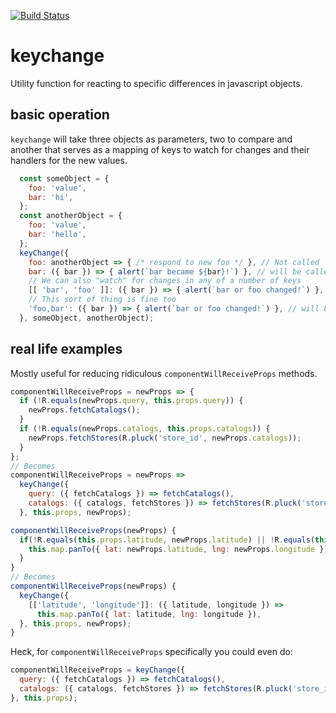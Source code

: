 [![Build Status](https://travis-ci.org/klarstrup/keychange.svg?branch=master)](https://travis-ci.org/klarstrup/keychange)

# keychange
Utility function for reacting to specific differences in javascript objects.

## basic operation

`keychange` will take three objects as parameters, two to compare and another that serves as a mapping of keys to watch for changes and their handlers for the new values.

```js
  const someObject = {
    foo: 'value',
    bar: 'hi',
  };
  const anotherObject = {
    foo: 'value',
    bar: 'hello',
  };
  keyChange({
    foo: anotherObject => { /* respond to new foo */ }, // Not called
    bar: ({ bar }) => { alert(`bar became ${bar}!`) }, // will be called
    // We can also "watch" for changes in any of a number of keys
    [[ 'bar', 'foo' ]]: ({ bar }) => { alert(`bar or foo changed!`) }, // will be called
    // This sort of thing is fine too
    'foo,bar': ({ bar }) => { alert(`bar or foo changed!`) }, // will be called
  }, someObject, anotherObject);
```

## real life examples
Mostly useful for reducing ridiculous `componentWillReceiveProps` methods.

```js
componentWillReceiveProps = newProps => {
  if (!R.equals(newProps.query, this.props.query)) {
    newProps.fetchCatalogs();
  }
  if (!R.equals(newProps.catalogs, this.props.catalogs)) {
    newProps.fetchStores(R.pluck('store_id', newProps.catalogs));
  }
};
// Becomes
componentWillReceiveProps = newProps =>
  keyChange({
    query: ({ fetchCatalogs }) => fetchCatalogs(),
    catalogs: ({ catalogs, fetchStores }) => fetchStores(R.pluck('store_id', catalogs)),
  }, this.props, newProps);
```

```js
componentWillReceiveProps(newProps) {
  if(!R.equals(this.props.latitude, newProps.latitude) || !R.equals(this.props.longitude, newProps.longitude) {
    this.map.panTo({ lat: newProps.latitude, lng: newProps.longitude })
  }
}
// Becomes
componentWillReceiveProps(newProps) {
  keyChange({
    [['latitude', 'longitude']]: ({ latitude, longitude }) =>
      this.map.panTo({ lat: latitude, lng: longitude }),
  }, this.props, newProps);
}
```

Heck, for `componentWillReceiveProps` specifically you could even do:
```js
componentWillReceiveProps = keyChange({
  query: ({ fetchCatalogs }) => fetchCatalogs(),
  catalogs: ({ catalogs, fetchStores }) => fetchStores(R.pluck('store_id', catalogs)),
}, this.props);
```
